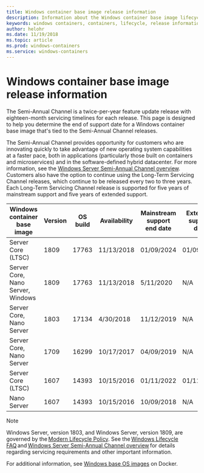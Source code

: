 ```yaml
---
title: Windows container base image release information
description: Information about the Windows container base image lifecycle.
keywords: windows containers, containers, lifecycle, release information, base image, container base image
author: helohr
ms.date: 11/19/2018
ms.topic: article
ms.prod: windows-containers
ms.service: windows-containers
---
```

# Windows container base image release information

The Semi-Annual Channel is a twice-per-year feature update release with eighteen-month servicing timelines for each release. This page is designed to help you determine the end of support date for a Windows container base image that's tied to the Semi-Annual Channel releases.

The Semi-Annual Channel provides opportunity for customers who are innovating quickly to take advantage of new operating system capabilities at a faster pace, both in applications (particularly those built on containers and microservices) and in the software-defined hybrid datacenter. For more information, see the [Windows Server Semi-Annual Channel overview](https://docs.microsoft.com/windows-server/get-started/semi-annual-channel-overview). Customers also have the option to continue using the Long-Term Servicing Channel releases, which continue to be released every two to three years. Each Long-Term Servicing Channel release is supported for five years of mainstream support and five years of extended support.

|Windows container base image|Version|OS build|Availability|Mainstream support end date|Extended support date|
|---|---|---|---|---|---|
|Server Core (LTSC)|1809|17763|11/13/2018|01/09/2024|01/09/2029|
|Server Core, Nano Server, Windows|1809|17763|11/13/2018|5/11/2020|N/A|
|Server Core, Nano Server|1803|17134|4/30/2018|11/12/2019|N/A|
|Server Core, Nano Server|1709|16299|10/17/2017|04/09/2019|N/A|
|Server Core (LTSC)|1607|14393|10/15/2016|01/11/2022|01/11/2027|
|Nano Server |1607|14393|10/15/2016|10/09/2018|N/A|

>[!NOTE]
>Windows Server, version 1803, and Windows Server, version 1809, are governed by the [Modern Lifecycle Policy](https://support.microsoft.com/help/30881). See the [Windows Lifecycle FAQ](https://support.microsoft.com/help/18581/lifecycle-faq-windows-products) and [Windows Server Semi-Annual Channel overview](https://docs.microsoft.com/en-us/windows-server/get-started/semi-annual-channel-overview) for details regarding servicing requirements and other important information.

For additional information, see [Windows base OS images](https://hub.docker.com/_/microsoft-windows-base-os-images) on Docker.